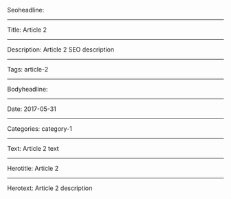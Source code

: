 Seoheadline: 

----

Title: Article 2

----

Description: Article 2 SEO description

----

Tags: article-2

----

Bodyheadline: 

----

Date: 2017-05-31

----

Categories: category-1

----

Text: Article 2 text

----

Herotitle: Article 2

----

Herotext: Article 2 description